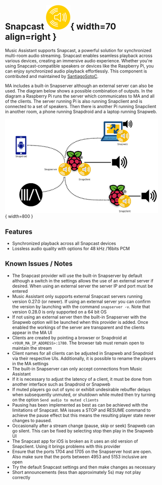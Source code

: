 # Snapcast ![Preview image](../assets/icons/snapcast-icon.svg){ width=70 align=right }

Music Assistant supports Snapcast, a powerful solution for synchronized multi-room audio streaming. Snapcast enables seamless playback across various devices, creating an immersive audio experience.
Whether you're using Snapcast-compatible speakers or devices like the Raspberry Pi, you can enjoy synchronized audio playback effortlessly. This component is contributed and maintained by [SantiagoSotoC](https://github.com/Santiagosotoc).

MA includes a built-in Snapserver although an external server can also be used. The diagram below shows a possible combination of outputs. In the diagram a Raspberry Pi runs the server which communicates to MA and all of the clients. The server running Pi is also running Snapclient and is connected to a set of speakers. Then there is another Pi running Snapclient in another room, a phone running Snapdroid and a laptop running Snapweb.

![Preview image](../assets/snapcast.png){ width=800 }

## Features

- Synchronized playback across all Snapcast devices
- Lossless audio quality with options for 48 kHz /16bits PCM

## Known Issues / Notes

- The Snapcast provider will use the built-in Snapserver by default although a switch in the settings allows the use of an external server if desired. When using an external server the server IP and port must be entered
- Music Assistant only supports external Snapcast servers running version 0.27.0 (or newer). If using an external server you can confirm the version by launching with the command `snapserver -v`. Note that version 0.28.0 is only supported on a 64 bit OS
- If not using an external server then the built-in Snapserver with the Snapweb option will be launched when this provider is added. Once enabled the workings of the server are transparent and the clients appear in the MA UI
- Clients are created by pointing a browser or Snapdroid at `<YOUR_MA_IP_ADDRESS>:1780`. The browser tab must remain open to maintain the stream
- Client names for all clients can be adjusted in Snapweb and Snapdroid via their respective UIs. Additionally, it is possible to rename the players in the MA settings
- The built-in Snapserver can only accept connections from Music Assistant
- If it is necessary to adjust the latency of a client, it must be done from another interface such as Snapdroid or Snapweb
- If muted players go out of sync or exhibit undesirable rebuffer delays when subsequently unmuted, or shutdown while muted then try turning on the option `Send audio to muted clients`
- Pausing has been implemented as best as can be achieved with the limitations of Snapcast. MA issues a STOP and RESUME command to achieve the pause effect but this means the resulting player state never changes to paused.
- Occasionally after a stream change (pause, skip or seek) Snapweb can go silent. This can be fixed by selecting stop then play in the Snapweb UI
- The Snapcast app for iOS is broken as it uses an old version of Snapclient. Using it brings problems with this provider
- Ensure that the ports 1704 and 1705 on the Snapserver host are open. Also make sure that the ports between 4953 and 5153 inclusive are open
- Try the default Snapcast settings and then make changes as necessary
- Short announcements (less than approximately 5s) may not play correctly
